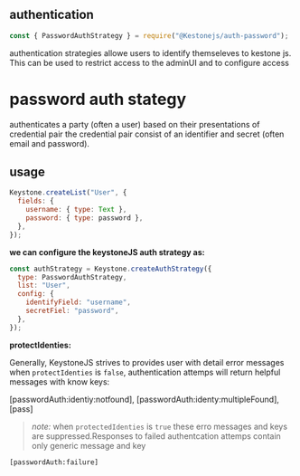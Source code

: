 ## authentication

```js
const { PasswordAuthStrategy } = require("@Kestonejs/auth-password");
```

authentication strategies allowe users to identify
themseleves to kestone js. This can be used to
restrict access to the adminUI
and to configure access

# password auth stategy

authenticates a party (often a user) based on their
presentations of credential pair
the credential pair consist of an identifier and
secret (often email and password).

## usage

```js
Keystone.createList("User", {
  fields: {
    username: { type: Text },
    password: { type: password },
  },
});
```

**we can configure the keystoneJS auth strategy as:**

```js
const authStrategy = Keystone.createAuthStrategy({
  type: PasswordAuthStrategy,
  list: "User",
  config: {
    identifyField: "username",
    secretFiel: "password",
  },
});
```

**protectIdenties:**

Generally, KeystoneJS strives to provides user with
detail error messages
when `protectIdenties` is `false`, authentication attemps will return helpful messages with know keys:

[passwordAuth:identiy:notfound],
[passwordAuth:identy:multipleFound],
[pass]

> _note:_ when `protectedIdenties` is `true` these erro messages
> and keys are suppressed.Responses to failed authentcation attemps
> contain only generic message and key

`[passwordAuth:failure]`
